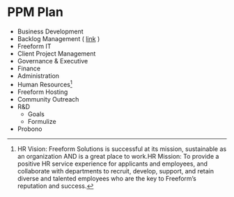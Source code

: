 # PPM Plan

- Business Development 
- Backlog Management ( [link](https://docs.google.com/a/freeform.ca/drawings/d/1mrtkVAN3_XefJJCgfxw4Va6xk9TVDBKXDt_uzyIF4Us/edit) )
- Freeform IT
- Client Project Management
- Governance & Executive
- Finance
- Administration
- Human Resources[^1] 
- Freeform Hosting
- Community Outreach
- R&D
	- Goals
	- Formulize
- Probono



[^1]: HR Vision: Freeform Solutions is successful at its mission, sustainable as an organization AND is a great place to work.HR Mission: To provide a positive HR service experience for applicants and employees, and  collaborate with departments to recruit, develop, support, and retain diverse and talented employees who are the key to Freeform’s  reputation and success.
